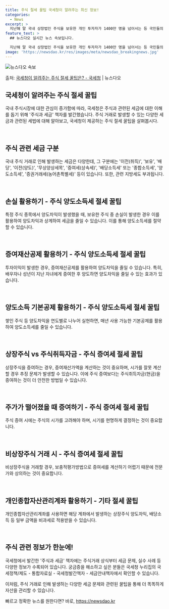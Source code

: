 ```yaml
---
title: 주식 절세 꿀팁 국세청이 알려주는 최신 정보!
categories:
  - News
excerpt: >
  지난해 말 국내 상장법인 주식을 보유한 개인 투자자가 1400만 명을 넘어서는 등 국민들의 주식시장에 대한 …
feature_text: >
  ## 뉴스다오 실시간 뉴스 속보입니다.

  지난해 말 국내 상장법인 주식을 보유한 개인 투자자가 1400만 명을 넘어서는 등 국민들의 주식시장에 대한 …
image: 'https://newsdao.kr/res/images/meta/newsdao_breakingnews.jpg'
---
```


![뉴스다오 속보](https://newsdao.kr/res/images/meta/newsdao_breakingnews.jpg)

<p>출처: <a href="https://newsdao.kr/3915" rel="dofollow">국세청이 알려주는 주식 절세 꿀팁은? - 국세청</a> | 뉴스다오</p>

<h2 data-ke-size="size26">국세청이 알려주는 주식 절세 꿀팁</h2>
국내 주식시장에 대한 관심이 증가함에 따라, 국세청은 주식과 관련된 세금에 대한 이해를 돕기 위해 '주식과 세금' 책자를 발간했습니다. 주식 거래로 발생할 수 있는 다양한 세금과 관련된 세법에 대해 알아보고, 국세청이 제공하는 주식 절세 꿀팁을 살펴봅시다.

<p data-ke-size="size16">&nbsp;</p>

<h2 data-ke-size="size24">주식 관련 세금 구분</h2>
국내 주식 거래로 인해 발생하는 세금은 다양한데, 그 구분에는 '이전(취득)', '보유', '배당', '이전(양도)', '무상양상세목', '증여세(상속세)', '배당소득세' 또는 '종합소득세', '양도소득세', '증권거래세(농어촌특별세)' 등이 있습니다. 또한, 관련 지방세도 부과됩니다.

<p data-ke-size="size16">&nbsp;</p>

<h2 data-ke-size="size24">손실 활용하기 - 주식 양도소득세 절세 꿀팁</h2>
특정 주식 종목에서 양도차익이 발생했을 때, 보유한 주식 중 손실이 발생한 경우 이를 활용하여 양도차익과 상계하여 세금을 줄일 수 있습니다. 이를 통해 양도소득세를 절약할 수 있습니다.

<p data-ke-size="size16">&nbsp;</p>

<h2 data-ke-size="size24">증여재산공제 활용하기 - 주식 양도소득세 절세 꿀팁</h2>
투자이익이 발생한 경우, 증여재산공제를 활용하여 양도차익을 줄일 수 있습니다. 특히, 배우자나 성년이 지난 자녀에게 증여한 후 양도하면 양도차익을 줄일 수 있는 효과가 있습니다.

<p data-ke-size="size16">&nbsp;</p>

<h2 data-ke-size="size24">양도소득 기본공제 활용하기 - 주식 양도소득세 절세 꿀팁</h2>
쌓인 주식 등 양도차익을 연도별로 나누어 실현하면, 매년 사용 가능한 기본공제를 활용하여 양도소득세를 줄일 수 있습니다.

<p data-ke-size="size16">&nbsp;</p>

<h2 data-ke-size="size24">상장주식 vs 주식취득자금 - 주식 증여세 절세 꿀팁</h2>
상장주식을 증여하는 경우, 증여재산가액을 계산하는 것이 중요하며, 시가를 잘못 계산할 경우 추징 문제가 발생할 수 있습니다. 이에 주식 증여보다는 주식취득자금(현금)을 증여하는 것이 더 안전한 방법일 수 있습니다.

<p data-ke-size="size16">&nbsp;</p>

<h2 data-ke-size="size24">주가가 떨어졌을 때 증여하기 - 주식 증여세 절세 꿀팁</h2>
주식 증여 시에는 주식의 시가를 고려해야 하며, 시기를 현명하게 결정하는 것이 중요합니다.

<p data-ke-size="size16">&nbsp;</p>

<h2 data-ke-size="size24">비상장주식 거래 시 - 주식 증여세 절세 꿀팁</h2>
비상장주식을 거래할 경우, 보충적평가방법으로 증여세를 계산하기 어렵기 때문에 전문가와 상의하는 것이 중요합니다.

<p data-ke-size="size16">&nbsp;</p>

<h2 data-ke-size="size24">개인종합자산관리계좌 활용하기 - 기타 절세 꿀팁</h2>
개인종합자산관리계좌를 사용하면 해당 계좌에서 발생하는 상장주식 양도차익, 배당소득 등 일부 금액을 비과세로 적용받을 수 있습니다.

<p data-ke-size="size16">&nbsp;</p>

<h2 data-ke-size="size24">주식 관련 정보가 한눈에!</h2>
국세청에서 발간한 '주식과 세금' 책자에는 주식거래 상식부터 세금 문제, 실수 사례 등 다양한 정보가 수록되어 있습니다. 궁금증을 해소하고 싶은 분들은 국세청 누리집의 국세정책/제도 - 통합자료실 - 국세청발간책자 - 세금안내책자에서 확인할 수 있습니다.

이처럼, 주식 거래로 인해 발생하는 다양한 세금 문제와 관련된 꿀팁을 통해 더 똑똑하게 자산을 관리할 수 있습니다. 

빠르고 정확한 뉴스를 원한다면? 바로, <a href="https://newsdao.kr" rel="dofollow">https://newsdao.kr</a>


